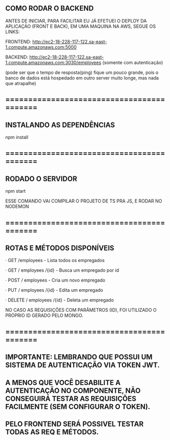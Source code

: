 ## COMO RODAR O BACKEND
ANTES DE INICIAR, PARA FACILITAR EU JÁ EFETUEI O DEPLOY DA APLICAÇÃO (FRONT E BACK), EM UMA MAQUINA NA AWS, SEGUE OS LINKS:


FRONTEND: http://ec2-18-228-117-122.sa-east-1.compute.amazonaws.com:5000

BACKEND: http://ec2-18-228-117-122.sa-east-1.compute.amazonaws.com:3030/employees  (somente com autenticação)


(pode ser que o tempo de resposta(ping) fique um pouco grande, pois o banco de dados está hospedado em outro server muito longe, mas nada que atrapalhe)


## ==========================================
## INSTALANDO AS DEPENDÊNCIAS

npm install

## ==========================================

## RODADO O SERVIDOR

npm start

ESSE COMANDO VAI COMPILAR O PROJETO DE TS PRA JS, E RODAR NO NODEMON

## ==========================================

## ROTAS E MÉTODOS DISPONÍVEIS

· GET /employees - Lista todos os empregados

· GET / employees /{id} - Busca um empregado por id

· POST / employees - Cria um novo empregado

· PUT / employees /{id} - Edita um empregado

· DELETE / employees /{id} - Deleta um empregado

NO CASO AS REQUISIÇÕES COM PARÂMETROS (ID), FOI UTILIZADO O PRÓPRIO ID GERADO PELO MONGO.

## ==========================================

## IMPORTANTE: LEMBRANDO QUE POSSUI UM SISTEMA DE AUTENTICAÇÃO VIA TOKEN JWT.
## A MENOS QUE VOCÊ DESABILITE A AUTENTICAÇÃO NO COMPONENTE, NÃO CONSEGUIRÁ TESTAR AS REQUISIÇÕES FACILMENTE (SEM CONFIGURAR O TOKEN).
## PELO FRONTEND SERÁ POSSIVEL TESTAR TODAS AS REQ E MÉTODOS.
